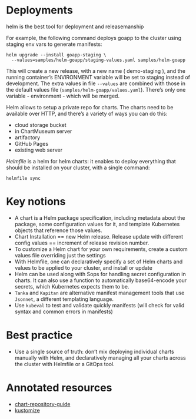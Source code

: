 # Deployments

helm is the best tool for deployment and releasemanship  

For example, the following command deploys goapp to the cluster using staging env vars to generate manifests:

```shell
helm upgrade --install goapp-staging \
  --values=samples/helm-goapp/staging-values.yaml samples/helm-goapp
```

This will create a new release, with a new name ( demo-staging ), and the running container’s ENVIRONMENT 
variable will be set to staging instead of development. The extra values in file `--values` are combined with
those in the default values file (`samples/helm-goapp/values.yaml`). There’s only one variable -
environment - which will be merged.

Helm allows to setup a private repo for charts.
The charts need to be available over HTTP, and there’s a variety of ways you can do this: 

* cloud storage bucket
* in ChartMuseum server
* artifactory
* GitHub Pages
* existing web server

_Helmfile_ is a helm for helm charts: it enables to deploy everything that should be installed on your cluster,
with a single command:

```shell
helmfile sync
```

# Key notions

* A chart is a Helm package specification, including metadata about the package, some configuration values for it, 
and template Kubernetes objects that reference those values.
* Chart Installation == new Helm release. Release update with different config values == increment of release revision number.
* To customize a Helm chart for your own requirements, create a custom values file overriding just the settings 
* With Helmfile, one can declaratively specify a set of Helm charts and values to be applied to your cluster, and install or update
* Helm can be used along with Sops for handling secret configuration in charts. It can also use a function to automatically base64-encode your secrets,
which Kubernetes expects them to be.
* `Tanka` and `Kapitan` are alternative manifest management tools that use `Jsonnet`, a different templating language.
* Use `kubeval` to test and validate quickly manifests (will check for valid syntax and common errors in manifests)

# Best practice

* Use a single source of truth: don’t mix deploying individual charts manually with Helm, and declaratively managing all your charts
across the cluster with Helmfile or a GitOps tool.

# Annotated resources

* [chart-repository-guide](https://v2.helm.sh/docs/developing_charts/#the-chart-repository-guide)
* [kustomize](https://github.com/kubernetes-sigs/kustomize)